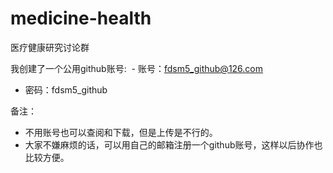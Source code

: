 # medicine-health
医疗健康研究讨论群

我创建了一个公用github账号:
  - 账号：fdsm5_github@126.com
  - 密码：fdsm5_github

备注：
  - 不用账号也可以查阅和下载，但是上传是不行的。
  - 大家不嫌麻烦的话，可以用自己的邮箱注册一个github账号，这样以后协作也比较方便。
  
